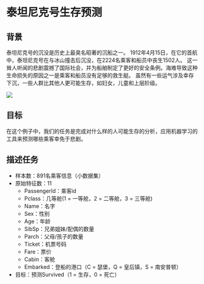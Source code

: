 # 泰坦尼克号生存预测



## 背景

泰坦尼克号的沉没是历史上最臭名昭著的沉船之一。 1912年4月15日，在它的首航中，泰坦尼克号在与冰山撞击后沉没，在2224名乘客和船员中丧生1502人。 这一耸人听闻的悲剧震撼了国际社会，并为船舶制定了更好的安全条例。海难导致这种生命损失的原因之一是乘客和船员没有足够的救生艇。 虽然有一些运气涉及幸存下沉，一些人群比其他人更可能生存，如妇女，儿童和上层阶级。
    
![](../../img/data/titanic.jpg)

## 目标

在这个例子中，我们的任务是完成对什么样的人可能生存的分析，应用机器学习的工具来预测哪些乘客幸免于悲剧。

## 描述任务

- 样本数：891名乘客信息（小数据集）
- 原始特征数：11
    - PassengerId：乘客id
    - Pclass：几等舱(1 = 一等舱，2 = 二等舱，3 = 三等舱)
    - Name：名字
    - Sex：性别
    - Age：年龄
    - SibSp：兄弟姐妹/配偶的数量
    - Parch：父母/孩子的数量
    - Ticket：机票号码
    - Fare：票价
    - Cabin：客舱
    - Embarked：登船的港口（C = 瑟堡，Q = 皇后镇，S = 南安普顿）
- 目标：预测Survived（1 = 生存，0 = 死亡）